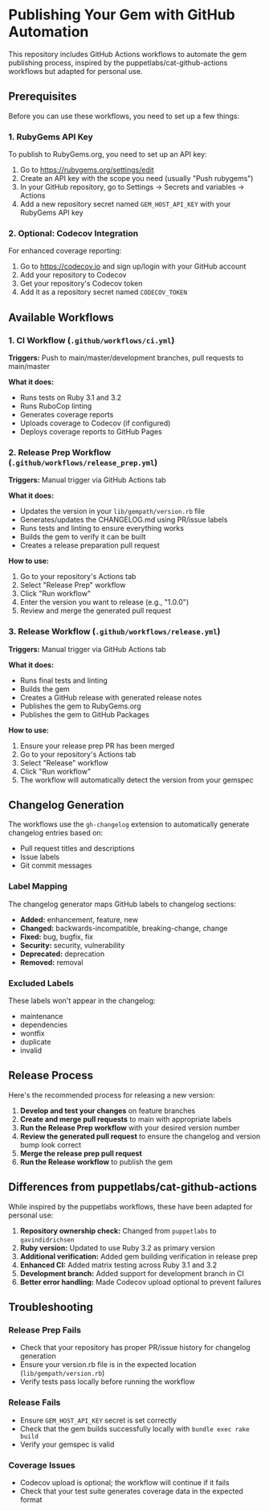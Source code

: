 # Publishing Your Gem with GitHub Automation

This repository includes GitHub Actions workflows to automate the gem publishing process, inspired by the puppetlabs/cat-github-actions workflows but adapted for personal use.

## Prerequisites

Before you can use these workflows, you need to set up a few things:

### 1. RubyGems API Key

To publish to RubyGems.org, you need to set up an API key:

1. Go to https://rubygems.org/settings/edit
2. Create an API key with the scope you need (usually "Push rubygems")
3. In your GitHub repository, go to Settings → Secrets and variables → Actions
4. Add a new repository secret named `GEM_HOST_API_KEY` with your RubyGems API key

### 2. Optional: Codecov Integration

For enhanced coverage reporting:

1. Go to https://codecov.io and sign up/login with your GitHub account
2. Add your repository to Codecov
3. Get your repository's Codecov token
4. Add it as a repository secret named `CODECOV_TOKEN`

## Available Workflows

### 1. CI Workflow (`.github/workflows/ci.yml`)

**Triggers:** Push to main/master/development branches, pull requests to main/master

**What it does:**
- Runs tests on Ruby 3.1 and 3.2
- Runs RuboCop linting
- Generates coverage reports
- Uploads coverage to Codecov (if configured)
- Deploys coverage reports to GitHub Pages

### 2. Release Prep Workflow (`.github/workflows/release_prep.yml`)

**Triggers:** Manual trigger via GitHub Actions tab

**What it does:**
- Updates the version in your `lib/gempath/version.rb` file
- Generates/updates the CHANGELOG.md using PR/issue labels
- Runs tests and linting to ensure everything works
- Builds the gem to verify it can be built
- Creates a release preparation pull request

**How to use:**
1. Go to your repository's Actions tab
2. Select "Release Prep" workflow
3. Click "Run workflow"
4. Enter the version you want to release (e.g., "1.0.0")
5. Review and merge the generated pull request

### 3. Release Workflow (`.github/workflows/release.yml`)

**Triggers:** Manual trigger via GitHub Actions tab

**What it does:**
- Runs final tests and linting
- Builds the gem
- Creates a GitHub release with generated release notes
- Publishes the gem to RubyGems.org
- Publishes the gem to GitHub Packages

**How to use:**
1. Ensure your release prep PR has been merged
2. Go to your repository's Actions tab
3. Select "Release" workflow
4. Click "Run workflow"
5. The workflow will automatically detect the version from your gemspec

## Changelog Generation

The workflows use the `gh-changelog` extension to automatically generate changelog entries based on:

- Pull request titles and descriptions
- Issue labels
- Git commit messages

### Label Mapping

The changelog generator maps GitHub labels to changelog sections:

- **Added:** enhancement, feature, new
- **Changed:** backwards-incompatible, breaking-change, change
- **Fixed:** bug, bugfix, fix
- **Security:** security, vulnerability
- **Deprecated:** deprecation
- **Removed:** removal

### Excluded Labels

These labels won't appear in the changelog:
- maintenance
- dependencies
- wontfix
- duplicate
- invalid

## Release Process

Here's the recommended process for releasing a new version:

1. **Develop and test your changes** on feature branches
2. **Create and merge pull requests** to main with appropriate labels
3. **Run the Release Prep workflow** with your desired version number
4. **Review the generated pull request** to ensure the changelog and version bump look correct
5. **Merge the release prep pull request**
6. **Run the Release workflow** to publish the gem

## Differences from puppetlabs/cat-github-actions

While inspired by the puppetlabs workflows, these have been adapted for personal use:

1. **Repository ownership check:** Changed from `puppetlabs` to `gavindidrichsen`
2. **Ruby version:** Updated to use Ruby 3.2 as primary version
3. **Additional verification:** Added gem building verification in release prep
4. **Enhanced CI:** Added matrix testing across Ruby 3.1 and 3.2
5. **Development branch:** Added support for development branch in CI
6. **Better error handling:** Made Codecov upload optional to prevent failures

## Troubleshooting

### Release Prep Fails

- Check that your repository has proper PR/issue history for changelog generation
- Ensure your version.rb file is in the expected location (`lib/gempath/version.rb`)
- Verify tests pass locally before running the workflow

### Release Fails

- Ensure `GEM_HOST_API_KEY` secret is set correctly
- Check that the gem builds successfully locally with `bundle exec rake build`
- Verify your gemspec is valid

### Coverage Issues

- Codecov upload is optional; the workflow will continue if it fails
- Check that your test suite generates coverage data in the expected format
